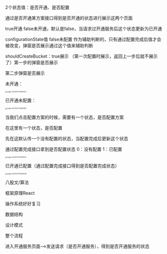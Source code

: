 2个状态值：是否开通、是否配置

通过是否开通某方案接口得到是否开通的状态进行展示这两个页面

true开通 false未开通，默认是false，当请求过开通服务后这个状态更新为已开通

configurationState值 false未配置 作为辅助判断的，只有通过配置完成后值才会被改变，弹窗是否展示通过这个值来辅助判断

shouldCreateBucket：true展示 （第一次配置时展示，返回上一步后就不展示了）第一步的弹窗是否展示

第二步弹窗是否展示

未开通：

<img src="/Users/lijiayan/Library/Application Support/typora-user-images/image-20230207103854637.png" alt="image-20230207103854637" style="zoom:33%;" />

已开通未配置：

<img src="/Users/lijiayan/Library/Application Support/typora-user-images/image-20230207112606996.png" alt="image-20230207112606996" style="zoom:33%;" />

当我们点击配置方案的时候，需要有一个状态，是否配置方案

在这里有一个状态，是否配置

先在这默认传一个没有配置的状态，当配置完成后更新这个状态

通过配置完成接口拿到是否配置状态 0：没有配置 1：已配置

<img src="/Users/lijiayan/Library/Application Support/typora-user-images/image-20230207103930513.png" alt="image-20230207103930513" style="zoom:33%;" />

已开通已配置（通过配置完成接口得到是否配置完成状态）

<img src="/Users/lijiayan/Library/Application Support/typora-user-images/image-20230207104006349.png" alt="image-20230207104006349" style="zoom:33%;" />



八股文/算法

框架原理React

操作系统好好复习

数据结构

设计模式



整个流程

进入开通服务页面—>发送请求（是否开通服务），得到是否开通服务的状态















